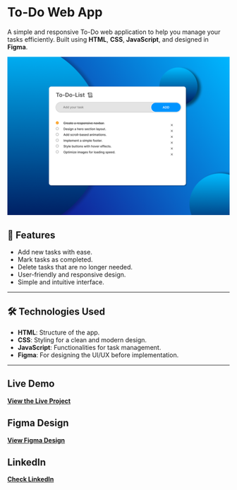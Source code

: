 # To-Do Web App

A simple and responsive To-Do web application to help you manage your tasks efficiently. Built using **HTML**, **CSS**, **JavaScript**, and designed in **Figma**.


<p align="center">  
  <img src="image/banner.png" alt="Card Slider Banner" width="800px">  
</p>  


## 🚀 Features

- Add new tasks with ease.
- Mark tasks as completed.
- Delete tasks that are no longer needed.
- User-friendly and responsive design.
- Simple and intuitive interface.

---

## 🛠️ Technologies Used

- **HTML**: Structure of the app.
- **CSS**: Styling for a clean and modern design.
- **JavaScript**: Functionalities for task management.
- **Figma**: For designing the UI/UX before implementation.

---

## Live Demo  
[**View the Live Project**](https://dark1arrow.github.io/To-do-webpage/)  

## Figma Design  
[**View Figma Design**](https://www.figma.com/design/rervNKegOt7yXEDeSnH9UC/java-script-project?node-id=37-2&m=dev&t=rvBZrU5g85iSkCVm-1)  

## LinkedIn 
[**Check LinkedIn**](https://www.linkedin.com/in/gouatm-khanna-61ba63262/?utm_source=share&utm_campaign=share_via&utm_content=profile&utm_medium=android_app)
  


